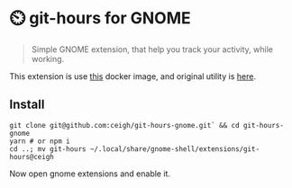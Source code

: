 # ⏲️ git-hours for GNOME

> Simple GNOME extension, that help you 
> track your activity, while working.

This extension is use
[this](https://github.com/linuxjuggler/git-hours)
docker image, and original utility is
[here](https://github.com/kimmobrunfeldt/git-hours).


## Install

```shell
git clone git@github.com:ceigh/git-hours-gnome.git` && cd git-hours-gnome
yarn # or npm i
cd ..; mv git-hours ~/.local/share/gnome-shell/extensions/git-hours@ceigh
```

Now open gnome extensions and enable it.
